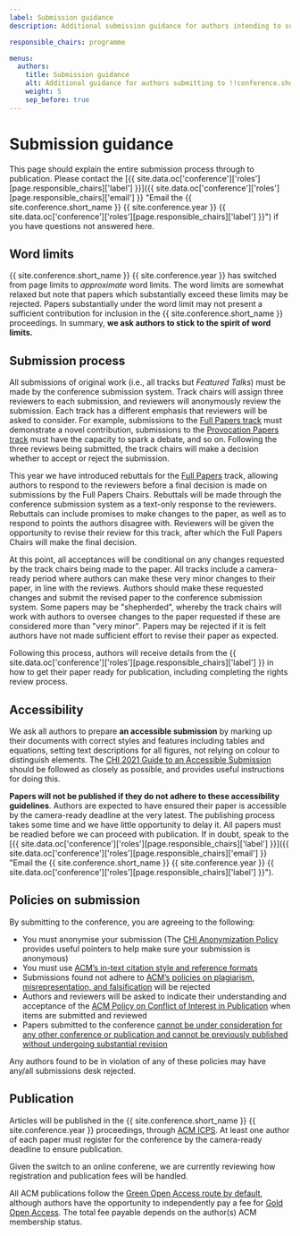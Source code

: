 ```yaml
---
label: Submission guidance
description: Additional submission guidance for authors intending to submit papers to the !!conference.year!! !!conference.full_name!! conference.

responsible_chairs: programme

menus:
  authors:
    title: Submission guidance
    alt: Additional guidance for authors submitting to !!conference.short_name!! !!conference.year!!
    weight: 5
    sep_before: true
---
```


# Submission guidance

This page should explain the entire submission process through to publication. Please contact the [{{ site.data.oc['conference']['roles'][page.responsible_chairs]['label'] }}]({{ site.data.oc['conference']['roles'][page.responsible_chairs]['email'] }} "Email the {{ site.conference.short_name }} {{ site.conference.year }} {{ site.data.oc['conference']['roles'][page.responsible_chairs]['label'] }}") if you have questions not answered here.

## Word limits

{{ site.conference.short_name }} {{ site.conference.year }} has switched from page limits to <em>approximate</em> word limits. The word limits are somewhat relaxed but note that papers which substantially exceed these limits may be rejected. Papers substantially under the word limit may not present a sufficient contribution for inclusion in the {{ site.conference.short_name }} proceedings. In summary, **we ask authors to stick to the spirit of word limits.**

## Submission process

All submissions of original work (i.e., all tracks but *Featured Talks*) must be made by the conference submission system. Track chairs will assign three reviewers to each submission, and reviewers will anonymously review the submission. Each track has a different emphasis that reviewers will be asked to consider. For example, submissions to the [Full Papers track](/2021/authors/full-papers "The {{ site.conference.short_name }} {{ site.conference.year }} Full Papers track") must demonstrate a novel contribution, submissions to the [Provocation Papers track](/2021/authors/provication-papers "The {{ site.conference.short_name }} {{ site.conference.year }} Provication Papers track") must have the capacity to spark a debate, and so on. Following the three reviews being submitted, the track chairs will make a decision whether to accept or reject the submission.

This year we have introduced rebuttals for the [Full Papers](/2021/authors/full-papers/ "The {{ site.conference.short_name }} {{ site.conference.year }} Full Papers track") track, allowing authors to respond to the reviewers before a final decision is made on submissions by the Full Papers Chairs. Rebuttals will be made through the conference submission system as a text-only response to the reviewers. Rebuttals can include promises to make changes to the paper, as well as to respond to points the authors disagree with. Reviewers will be given the opportunity to revise their review for this track, after which the Full Papers Chairs will make the final decision.

At this point, all acceptances will be conditional on any changes requested by the track chairs being made to the paper. All tracks include a camera-ready period where authors can make these very minor changes to their paper, in line with the reviews.  Authors should make these requested changes and submit the revised paper to the conference submission system. Some papers may be "shepherded", whereby the track chairs will work with authors to oversee changes to the paper requested if these are considered more than "very minor". Papers may be rejected if it is felt authors have not made sufficient effort to revise their paper as expected.

Following this process, authors will receive details from the {{ site.data.oc['conference']['roles'][page.responsible_chairs]['label'] }} in how to get their paper ready for publication, including completing the rights review process.

## Accessibility

We ask all authors to prepare **an accessible submission** by marking up their documents with correct styles and features including tables and equations, setting text descriptions for all figures, not relying on colour to distinguish elements. The [CHI 2021 Guide to an Accessible Submission](https://chi2021.acm.org/for-authors/presenting/papers/guide-to-an-accessible-submission "Read the CHI 2021 Guide to an Accessible Submission") should be followed as closely as possible, and provides useful instructions for doing this.

**Papers will not be published if they do not adhere to these accessibility guidelines**. Authors are expected to have ensured their paper is accessible by the camera-ready deadline at the very latest. The publishing process takes some time and we have little opportunity to delay it. All papers must be readied before we can proceed with publication. If in doubt, speak to the [{{ site.data.oc['conference']['roles'][page.responsible_chairs]['label'] }}]({{ site.data.oc['conference']['roles'][page.responsible_chairs]['email'] }} "Email the {{ site.conference.short_name }} {{ site.conference.year }} {{ site.data.oc['conference']['roles'][page.responsible_chairs]['label'] }}").

## Policies on submission

By submitting to the conference, you are agreeing to the following:
* You must anonymise your submission (The [CHI Anonymization Policy](https://chi2021.acm.org/for-authors/presenting/papers/chi-anonymization-policy "Read the CHI conference policy on Anonymisation") provides useful pointers to help make sure your submission is anonymous)
* You must use [ACM’s in-text citation style and reference formats](https://www.acm.org/publications/authors/reference-formatting "Read the ACM policy on Citation Style and Reference Formats")
* Submissions found not adhere to [ACM’s policies on plagiarism, misrepresentation, and falsification](https://www.acm.org/publications/policies/plagiarism-overview "Read the ACM policy on Plagiarism, Misrepresentation, and Falsification") will be rejected   
* Authors and reviewers will be asked to indicate their understanding and acceptance of the [ACM Policy on Conflict of Interest in Publication](https://www.acm.org/publications/policies/conflict-of-interest "Read the Conflict of Interest Policy for ACM Publications") when items are submitted and reviewed
* Papers submitted to the conference [cannot be under consideration for any other conference or publication and cannot be previously published without undergoing substantial revision](https://www.acm.org/publications/policies/simultaneous-submissions "Read the ACM policy on Prior Publication and Simultaneous")

Any authors found to be in violation of any of these policies may have any/all submissions desk rejected.

## Publication

Articles will be published in the {{ site.conference.short_name }} {{ site.conference.year }} proceedings, through [ACM ICPS](https://www.acm.org/publications/icps-series "Details about the ACM International Conference Proceedings Series"). At least one author of each paper must register for the conference by the camera-ready deadline to ensure publication. 

Given the switch to an online conferene, we are currently reviewing how registration and publication fees will be handled.

All ACM publications follow the [Green Open Access route by default](https://www.acm.org/publications/openaccess#green "Details on ACM's Green Open Access policies"), although authors have the opportunity to independently pay a fee for [Gold Open Access](https://www.acm.org/publications/openaccess#oapricing "Details on Gold Open Access pricing for ACM publications"). The total fee payable depends on the author(s) ACM membership status.

